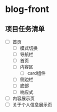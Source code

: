 # blog-front

## 项目任务清单

- [ ] 首页
  - [ ] 模式切换
  - [ ] 导航栏
  - [ ] 首页
  - [ ] 内容区
    - [ ] card组件
  - [ ] 侧边栏
  - [ ] 底部
  - [ ] 响应式
- [ ] 内容展示页
- [ ] 关于个人信息展示页
